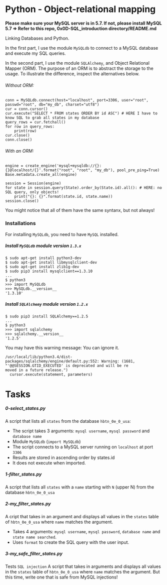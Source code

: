 # Python - Object-relational mapping

**Please make sure your MySQL server is in 5.7. If not, please install MySQL 5.7 => Refer to this repo, 0x0D-SQL_introduction directory/README.md**

Linking Databases and Python.

In the first part, I use the module `MySQLdb` to connect to a MySQL database and execute my SQL queries.

In the second part, I use the module `SQLAlchemy`, and Object Relational Mapper (ORM).
The purpose of an ORM is to abstract the storage to the usage.
To illustrate the difference, inspect the alternatives below.

###### Without ORM:

```
conn = MySQLdb.connect(host="localhost", port=3306, user="root", passwd="root", db="my_db", charset="utf8")
cur = conn.cursor()
cur.execute("SELECT * FROM states ORDER BY id ASC") # HERE I have to know SQL to grab all states in my database
query_rows = cur.fetchall()
for row in query_rows:
    print(row)
cur.close()
conn.close()
```

###### With an ORM:

```
engine = create_engine('mysql+mysqldb://{}:{}@localhost/{}'.format("root", "root", "my_db"), pool_pre_ping=True)
Base.metadata.create_all(engine)

session = Session(engine)
for state in session.query(State).order_by(State.id).all(): # HERE: no SQL query, only objects!
    print("{}: {}".format(state.id, state.name))
session.close()
```

You might notice that all of them have the same syntanx, but not always!


### Installations

For installing `MySQLdb`, you need to have `MySQL` installed.

##### Install `MySQLdb` module version `1.3.x`

```
$ sudo apt-get install python3-dev
$ sudo apt-get install libmysqlclient-dev
$ sudo apt-get install zlib1g-dev
$ sudo pip3 install mysqlclient==1.3.10
...
$ python3
>>> import MySQLdb
>>> MySQLdb.__version__
'1.3.10'
```

##### Install `SQLAlchemy` module version `1.2.x`

```
$ sudo pip3 install SQLAlchemy==1.2.5
...
$ python3
>>> import sqlalchemy
>>> sqlalchemy.__version__
'1.2.5'
```

You may have this warning message: You can ignore it.
```
/usr/local/lib/python3.4/dist-packages/sqlalchemy/engine/default.py:552: Warning: (1681, "'@@SESSION.GTID_EXECUTED' is deprecated and will be re
moved in a future release.")
  cursor.execute(statement, parameters)
```

# Tasks

##### 0-select_states.py
A script that lists all `states` from the database `hbtn_0e_0_usa`:
- The script takes 3 arguments: `mysql username`, `mysql password` and `database name`
- Module `MySQLdb` (`import MySQLdb`)
- The script connects to a MySQL server running on `localhost` at port `3306`
- Results are stored in ascending order by states.id
- It does not execute when imported.

##### 1-filter_states.py
A script that lists all `states` with a `name` starting with `N` (upper N) from the database `hbtn_0e_0_usa`

##### 2-my_filter_states.py
A cript that takes in an argument and displays all values in the `states` table of `hbtn_0e_0_usa` where `name` matches the argument.
- Takes 4 arguments: `mysql username`, `mysql password`, `database name` and `state name searched`.
- Uses `format` to create the SQL query with the user input.

##### 3-my_safe_filter_states.py
Tests `SQL injection`
A script that takes in arguments and displays all values in the `states` table of `hbtn_0e_0_usa` where `name` matches the argument. But this time, write one that is safe from MySQL injections!
